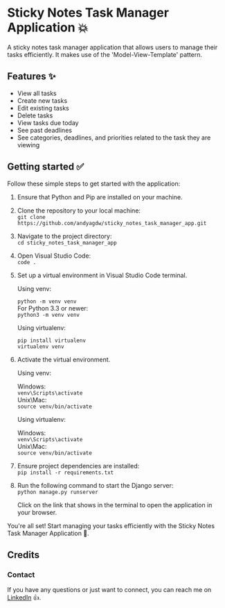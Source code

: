 # Sticky Notes Task Manager Application 💥

A sticky notes task manager application that allows users to manage their tasks efficiently. It makes use of the
'Model-View-Template' pattern.

## Features ✨

* View all tasks
* Create new tasks
* Edit existing tasks
* Delete tasks
* View tasks due today
* See past deadlines
* See categories, deadlines, and priorities related to the task they are viewing

## Getting started ✅

Follow these simple steps to get started with the application:

1. Ensure that Python and Pip are installed on your machine. <br />
2. Clone the repository to your local machine: <br />
   `git clone https://github.com/andyagdw/sticky_notes_task_manager_app.git`
3. Navigate to the project directory: <br />
   `cd sticky_notes_task_manager_app`
4. Open Visual Studio Code: <br />
   `code .`
5. Set up a virtual environment in Visual Studio Code terminal. <br />

   Using venv:

   `python -m venv venv` <br />
   For Python 3.3 or newer: <br />
   `python3 -m venv venv`

   Using virtualenv:

   ```
   pip install virtualenv
   virtualenv venv
   ```

6. Activate the virtual environment.

   Using venv:

   Windows: <br />
   `venv\Scripts\activate` <br />
   Unix\Mac: <br />
   `source venv/bin/activate`

   Using virtualenv: <br />

   Windows: <br />
   `venv\Scripts\activate` <br />
   Unix\Mac: <br />
   `source venv/bin/activate`

7. Ensure project dependencies are installed: <br />
   `pip install -r requirements.txt`

9. Run the following command to start the Django server: <br />
   `python manage.py runserver`

   Click on the link that shows in the terminal to open the application in your browser.

You're all set! Start managing your tasks efficiently with the Sticky Notes Task Manager Application 🚀.

## Credits
### Contact

If you have any questions or just want to connect, you can reach me on
[LinkedIn](https://www.linkedin.com/in/andyagyeidwumah/) 👍.
